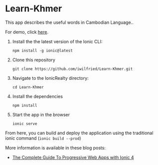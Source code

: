 # Learn-Khmer

This app describes the useful words in Cambodian Language..

For demo, click [here](https://khmer4you-b6310.firebaseapp.com).

1. Install the the latest version of the Ionic CLI:
    ```
    npm install -g ionic@latest
    ```

1. Clone this repository
    ```
    git clone https://github.com/iwilfried/Learn-Khmer.git
    ```
    
1. Navigate to the IonicRealty directory:
    ```
    cd Learn-Khmer
    ```

1. Install the dependencies
    ```
    npm install
    ```
    
1. Start the app in the browser
    ```
    ionic serve
    ```
    
From here, you can build and deploy the application using the traditional ionic command (`ionic build --prod`)

More information is available in these blog posts:
- [The Complete Guide To Progressive Web Apps with Ionic 4](https://ionicthemes.com/tutorials/about/the-complete-guide-to-progressive-web-apps-with-ionic4)

  
